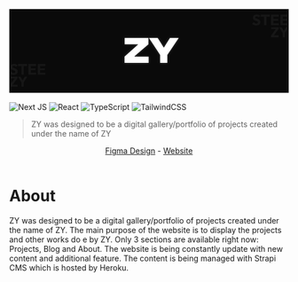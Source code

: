 <img src="./public/readme/cover.png">

![Next JS](https://img.shields.io/badge/Next-black?style=for-the-badge&logo=next.js&logoColor=white)
![React](https://img.shields.io/badge/react-%2320232a.svg?style=for-the-badge&logo=react&logoColor=%2361DAFB)
![TypeScript](https://img.shields.io/badge/typescript-%23007ACC.svg?style=for-the-badge&logo=typescript&logoColor=white)
![TailwindCSS](https://img.shields.io/badge/tailwindcss-%2338B2AC.svg?style=for-the-badge&logo=tailwind-css&logoColor=white)

> ZY was designed to be a digital gallery/portfolio of projects created under the name of ZY

<div align="center">
  <a target="_blank" href="https://www.figma.com/file/rW1HorWgZK4jzpvri9UQ4Q/Portfolio?node-id=0%3A1&t=F6PzL1mtkdOiNS0s-1">Figma Design</a> -
  <a target="_blank" href="https://zy-club.vercel.app/">Website</a>
</div>
<br>

# About

ZY was designed to be a digital gallery/portfolio of projects created under the name of ZY. The main purpose of the website is to display the projects and other works do e by ZY. Only 3 sections are available right now: Projects, Blog and About. The website is being constantly update with new content and additional feature. The content is being managed with Strapi CMS which is hosted by Heroku.
